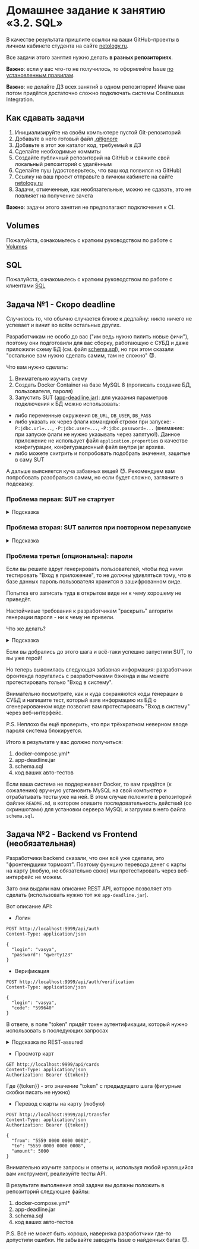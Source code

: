 # Домашнее задание к занятию «3.2. SQL»

В качестве результата пришлите ссылки на ваши GitHub-проекты в личном кабинете студента на сайте [netology.ru](https://netology.ru).

Все задачи этого занятия нужно делать **в разных репозиториях**.

**Важно**: если у вас что-то не получилось, то оформляйте Issue [по установленным правилам](../report-requirements.md).

**Важно**: не делайте ДЗ всех занятий в одном репозитории! Иначе вам потом придётся достаточно сложно подключать системы Continuous Integration.

## Как сдавать задачи

1. Инициализируйте на своём компьютере пустой Git-репозиторий
1. Добавьте в него готовый файл [.gitignore](../.gitignore)
1. Добавьте в этот же каталог код, требуемый в ДЗ
1. Сделайте необходимые коммиты
1. Создайте публичный репозиторий на GitHub и свяжите свой локальный репозиторий с удалённым
1. Сделайте пуш (удостоверьтесь, что ваш код появился на GitHub)
1. Ссылку на ваш проект отправьте в личном кабинете на сайте [netology.ru](https://netology.ru)
1. Задачи, отмеченные, как необязательные, можно не сдавать, это не повлияет на получение зачета

**Важно**: задачи этого занятия не предполагают подключения к CI.

## Volumes

Пожалуйста, ознакомьтесь с кратким руководством по работе с [Volumes](volumes.md)

## SQL

Пожалуйста, ознакомьтесь с кратким руководством по работе с клиентами [SQL](mysql-psql.md)

## Задача №1 - Скоро deadline

Случилось то, что обычно случается ближе к дедлайну: никто ничего не успевает и винит во всём остальных других.

Разработчикам не особо до вас ("им ведь нужно пилить новые фичи"), поэтому они подготовили для вас сборку, работающую с СУБД и даже приложили схему БД (см. файл [schema.sql](schema.sql)), но при этом сказали "остальное вам нужно сделать самим, там не сложно" 😈.

Что вам нужно сделать:
1. Внимательно изучить схему
1. Создать Docker Container на базе MySQL 8 (прописать создание БД, пользователя, пароля)
1. Запустить SUT ([app-deadline.jar](app-deadline.jar)): для указания параметров подключения к БД можно использовать:
- либо переменные окружения `DB_URL`, `DB_USER`, `DB_PASS`
- либо указать их через флаги командной строки при запуске: `-P:jdbc.url=...`, `-P:jdbc.user=...`, `-P:jdbc.password=...` (внимание: при запуске флаги не нужно указывать через запятую!). Данное приложение не использует файл `application.properties` в качестве конфигурации, конфигурационный файл внутри jar архива.
- либо можете схитрить и попробовать подобрать значения, зашитые в саму SUT

А дальше выясняется куча забавных вещей 😈. Рекомендуем вам попробовать разобраться самим, но если будет сложно, загляните в подсказку.

### Проблема первая: SUT не стартует

<details>
   <summary>Подсказка</summary>

   Проблема: SUT не создаёт самостоятельно таблицы в БД.

   Поэтому вам нужно сходить на сайт-описание Docker Image MySQL и посмотреть, как при инициализации скармливать схему (будет использоваться технология volumes).
</details>

### Проблема вторая: SUT валится при повторном перезапуске

<details>
   <summary>Подсказка</summary>

   Проблема: SUT вставляет в БД демо-данные, а поскольку там есть ограничение уникальности, это приводит к ошибкам.

   Поэтому вам нужно где-то настроить вычистку данных за SUT.
</details>

### Проблема третья (опциональна): пароли

Если вы решите вдруг генерировать пользователей, чтобы под ними тестировать "Вход в приложение", то не должны удивляться тому, что в базе данных пароль пользователя хранится в зашифрованном виде.

Попытка его записать туда в открытом виде ни к чему хорошему не приведёт.

Настойчивые требования к разработчикам "раскрыть" алгоритм генерации пароля - ни к чему не привели.

Что же делать?

<details>
   <summary>Подсказка</summary>

   Если вы внимательно присмотритесь к демо-данным, то они очень похожи (прямо подозрительно) на те, что были в одной из предыдущих задач.

   Значит вы можете попробовать использовать уже готовые "зашифрованные пароли", зная то, какие они были в незашифрованном виде.
</details>

Если вы добрались до этого шага и всё-таки успешно запустили SUT, то вы уже герой!

Но теперь выяснилась следующая забавная информация: разработчики фронтенда поругались с разработчиками бэкенда и вы можете протестировать только "Вход в систему".

Внимательно посмотрите, как и куда сохраняются коды генерации в СУБД и напишите тест, который взяв информацию из БД о сгенерированном коде позволит вам протестировать "Вход в систему" через веб-интерфейс.

P.S. Неплохо бы ещё проверить, что при трёхкратном неверном вводе пароля система блокируется.

Итого в результате у вас должно получиться:
1. docker-compose.yml*
1. app-deadline.jar
1. schema.sql
1. код ваших авто-тестов

Если ваша система не поддерживает Docker, то вам придётся (к сожалению) вручную установить MySQL на свой компьютер и отрабатывать тесты уже на ней. В этом случае положите в репозиторий файлик `README.md`, в котором опишите последовательность действий (со скриншотами) для установки сервера MySQL и загрузки в него файла `schema.sql`.

## Задача №2 - Backend vs Frontend (необязательная)

Разработчики backend сказали, что они всё уже сделали, это "фронтендщики тормозят". Поэтому функцию перевода денег с карты на карту (любую, не обязательно свою) мы протестировать через веб-интерфейс не можем.

Зато они выдали нам описание REST API, которое позволяет это сделать (использовать нужно тот же `app-deadline.jar`).

Вот описание API:

- Логин
```http
POST http://localhost:9999/api/auth
Content-Type: application/json

{
  "login": "vasya",
  "password": "qwerty123"
}
```

- Верификация
```http
POST http://localhost:9999/api/auth/verification
Content-Type: application/json

{
  "login": "vasya",
  "code": "599640"
}
```
В ответе, в поле "token" придёт токен аутентификации, который нужно использовать в последующих запросах

<details>
<summary>Подсказка по REST-assured</summary>

Если вам приходит в ответ следующий JSON:
```json
{
  "status": "ok"
}
```

То вы можете "вытащить" значение из ответа с помощью REST-assured следующим образом:

```java
      String status = ... // ваш обычный запрос  
      .then()
          .statusCode(200)
      .extract()
          .path("status")
      ;

      // используются matcher'ы Hamcrest
      assertThat(status, equalTo("ok"));
```

Если вам нужно "вытащить" весь ответ, чтобы потом искать по нему (например, нужно несколько полей), то:

```java
      Response response = ... // ваш обычный запрос  
      .then()
          .statusCode(200)
      .extract()
          .response()
      ;

      String status = response.path("status");
      // используются matcher'ы Hamcrest
      assertThat(status, equalTo("ok"));
```

</details>

- Просмотр карт
```http
GET http://localhost:9999/api/cards
Content-Type: application/json
Authorization: Bearer {{token}}
```

Где {{token}} -  это значение "token" с предыдущего шага (фигурные скобки писать не нужно)

- Перевод с карты на карту (любую)
```
POST http://localhost:9999/api/transfer
Content-Type: application/json
Authorization: Bearer {{token}}

{
  "from": "5559 0000 0000 0002",
  "to": "5559 0000 0000 0008",
  "amount": 5000
}
```

Внимательно изучите запросы и ответы и, используя любой нравящийся вам инструмент, реализуйте тесты API.

В результате выполнения этой задачи вы должны положить в репозиторий следующие файлы:
1. docker-compose.yml*
1. app-deadline.jar
1. schema.sql
1. код ваших авто-тестов

P.S. Всё не может быть хорошо, наверняка разработчики где-то допустили ошибки. Не забывайте заводить Issue о найденных багах 😈.
